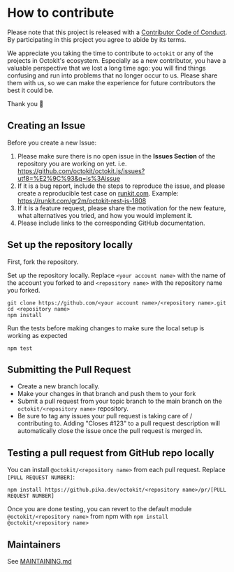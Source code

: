 # How to contribute

Please note that this project is released with a [Contributor Code of Conduct](CODE_OF_CONDUCT.md).
By participating in this project you agree to abide by its terms.

We appreciate you taking the time to contribute to `octokit` or any of the projects in Octokit's ecosystem. Especially as a new contributor, you have a valuable perspective that we lost a long time ago: you will find things confusing and run into problems that no longer occur to us. Please share them with us, so we can make the experience for future contributors the best it could be.

Thank you 💖

## Creating an Issue

Before you create a new Issue:

1. Please make sure there is no open issue in the **Issues Section** of the repository you are working on yet. i.e. <https://github.com/octokit/octokit.js/issues?utf8=%E2%9C%93&q=is%3Aissue>
2. If it is a bug report, include the steps to reproduce the issue, and please create a reproducible test case on [runkit.com](https://runkit.com/). Example: <https://runkit.com/gr2m/octokit-rest-js-1808>
3. If it is a feature request, please share the motivation for the new feature, what alternatives you tried, and how you would implement it.
4. Please include links to the corresponding GitHub documentation.

## Set up the repository locally

First, fork the repository.

Set up the repository locally. Replace `<your account name>` with the name of the account you forked to and `<repository name>` with the repository name you forked.

```shell
git clone https://github.com/<your account name>/<repository name>.git
cd <repository name>
npm install
```

Run the tests before making changes to make sure the local setup is working as expected

```shell
npm test
```

## Submitting the Pull Request

- Create a new branch locally.
- Make your changes in that branch and push them to your fork
- Submit a pull request from your topic branch to the main branch on the `octokit/<repository name>` repository.
- Be sure to tag any issues your pull request is taking care of / contributing to. Adding "Closes #123" to a pull request description will automatically close the issue once the pull request is merged in.

## Testing a pull request from GitHub repo locally

You can install `@octokit/<repository name>` from each pull request. Replace `[PULL REQUEST NUMBER]`:

```
npm install https://github.pika.dev/octokit/<repository name>/pr/[PULL REQUEST NUMBER]
```

Once you are done testing, you can revert to the default module `@octokit/<repository name>` from npm with `npm install @octokit/<repository name>`

## Maintainers

See [MAINTAINING.md](MAINTAINING.md)
